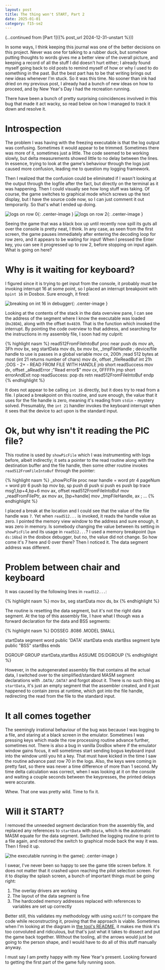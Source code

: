 ```yaml
---
layout: post
title: The thing won't START, Part 2
date: 2025-01-01
category: f15-se2
---
```

(...continued from  [Part 1]({% post_url 2024-12-31-unstart %}))

In some ways, I think keeping this journal was one of the better decisions on this project. Never was one for talking to a rubber duck, but somehow putting thoughts to words gives me a better view of the overall picture, and keeping a record of all the stuff I did doesn't hurt either; I already found myself going back to old posts to remind myself of how or why I used to do something in the past. But the best part has to be that writing brings out new ideas whenever I'm stuck. So it was this time. No sooner than ink had dried on my previous post, I already had a bunch of new ideas on how to proceed, and by New Year's Day I had the recreation running.

There have been a bunch of pretty surprising coincidences involved in this bug that made it act wacky, so read below on how I managed to track it down and resolve it.

# Introspection

The problem I was having with the freezing executable is that the log output was confusing. Sometimes it would appear to be trimmed. Sometimes there was more of it, sometimes just a little. The code seemed to be working slowly, but delta measurements showed little to no delay between the lines. In essence, trying to look at the game's behaviour through the logs just caused more confusion, leading me to question my logging framework.

Then I realized that the confusion could be eliminated if I wasn't looking at the output through the logfile after the fact, but directly on the terminal as it was happening. Then I could visually see how long stuff was taking. Of course, the game switches to graphical mode which screws up the text display, but I have the source code now, so I can just comment it out temporarily. So that's what I ended up doing.

![logs on row 0](/images/start-row0.png){: .center-image }
![logs on row 2](/images/start-row2.png){: .center-image }

Seeing the game that was a black box up until recently now spill its guts all over the console is pretty neat, I think. In any case, as seen from the first screen, the game pauses immediately after entering the decoding loop for row zero, and it appears to be waiting for input! When I pressed the Enter key, you can see it progressed up to row 2, before stopping on input again. What is going on here?

# Why is it waiting for keyboard?

I figured since it is trying to get input from the console, it probably must be invoking interrupt 16 at some point, so I placed an interrupt breakpoint with `bpint 16` in Dosbox. Sure enough, it fired:

![breaking on int 16 in debugger](/images/start-int16.png){: .center-image }

Looking at the contents of the stack in the data overview pane, I can see the address of the segment where I know the executable was loaded (`0x28DA`), along with the offset `0x4839`. That is the function which invoked the interrupt. By pointing the code overview to that address, and searching for the instructions in my assembly file, I soon had my culprit:

{% highlight nasm %}
read512FromFileIntoBuf proc near
    push ds
    mov ah, 3Fh
    mov bx, seg startData
    mov ds, bx
    mov bx, _tmpFileHandle ; device/file handle to use is passes in a global variable
    mov cx, 200h ;read 512 bytes at most (int 21 returns number of chars)
    mov dx, offset _fileReadBuf
    int 21h ;DOS - 2+ - READ FROM FILE WITH HANDLE
    jnb short readSuccess
    mov dx, offset _aReadError ;"Read error$"
    mov cx, 0FFFFh
    jmp short errorAndExit
    nop
readSuccess:
    pop ds
    retn
read512FromFileIntoBuf endp
{% endhighlight %}

It does not appear to be calling `int 16` directly, but it does try to read from a file. I placed a breakpoint on this routine, and sure enough, the value that it uses for the file handle is zero, meaning it's reading from `stdin` - mystery solved. Presumably, the `int 21` handler invokes the keyboard interrupt when it sees that the device to act upon is the standard input.

# Ok, but why isn't it reading the PIC file?

This routine is used by `showPicFile` which I was instrumenting with logs before, albeit indirectly; it sets a pointer to the read routine along with the destination buffer and the file handle, then some other routine invokes `read512FromFileIntoBuf` through the pointer:

{% highlight nasm %}
_showPicFile proc near
    handle = word ptr 4
    pageNum = word ptr 6
    push bp
    mov bp, sp
    push di
    push si
    push es
    push bp
    trace msg1,bp+4,bp+6
    mov ax, offset read512FromFileIntoBuf
    mov _readFromFilePtr, ax
    mov ax, [bp+handle]
    mov _tmpFileHandle, ax
    ; ...
{% endhighlight %}

I placed a break at the location and I could see that the value of the file handle was `7`. Yet when `read512...` is invoked, it reads the handle value as zero. I pointed the memory view window to the address and sure enough, it was zero in memory. Is somebody changing the value between its setting in `showPicFile` and its usage in `read512...`? I used a memory breakpoint (`bpm ds:16ba`) in the dosbox debugger, but no, the value did not change. So how come it's 7 here and 0 over there? Then I noticed it. The data segment address was different.

# Problem between chair and keyboard

It was caused by the following lines in `read512...`:

{% highlight nasm %}
    mov bx, seg startData
    mov ds, bx
{% endhighlight %}

The routine is resetting the data segment, but it's not the right data segment. At the top of this assembly file, I have what I though was a forward declaration for the data and BSS segments:

{% highlight nasm %}
DOSSEG
.8086
.MODEL SMALL

startData segment word public 'DATA'
startData ends
startBss segment byte public "BSS"
startBss ends

DGROUP GROUP startData,startBss
ASSUME DS:DGROUP
{% endhighlight %}

However, in the autogenerated assembly file that contains all the actual data, I switched over to the simplified/standard MASM segment declarations with `.DATA/.DATA?` and forgot about it. There is no such thing as `startData`, it's just an empty segment that the assembler created, and it just happened to contain zeros at runtime, which got into the file handle, redirecting the read from the file to the standard input.

# It all comes together

The seemingly irrational behaviour of the bug was because I was logging to a file, and staring at a black screen in the emulator. Sometimes I was pressing keys which made the row processing routine advance further, sometimes not. There is also a bug in vanilla DosBox where if the emulator window gains focus, it will sometimes start sending bogus keyboard input into the window until you hit a key. That must have kicked in the time I saw the routine advance past row 70 in the logs. Also, the keys were coming in pretty fast, so there was never a time difference of more than 1 second. My time delta calculation was correct, when I was looking at it on the console and waiting a couple seconds between the keypresses, the printed delays were accurate.

Whew. That one was pretty wild. Time to fix it.

# Will it START?

I removed the unneeded segment declaration from the assembly file, and replaced any references to `startData` with `@data`, which is the automatic MASM equate for the data segment. Switched the logging routine to print to a file again, and restored the switch to graphical mode back the way it was. Then I fired it up.

![the executable running in the game](/images/start-runs.png){: .center-image }

I swear, I've never been so happy to see the game title screen before. It does not matter that it crashed upon reaching the pilot selection screen. For it to display the splash screen, a bunch of important things must be going right:

1. The overlay drivers are working
2. The layout of the data segment is fine
3. The hardcoded memory addresses replaced with references to variables are set up correctly

Better still, this validates my methodology with using `mzdiff` to compare the code while reconstructing it, proving that the approach is viable. Sometimes when I'm looking at the diagram in [the tool's README](https://github.com/neuviemeporte/mzretools?tab=readme-ov-file#mzretools), it makes me think it's too convoluted and ridiculous, but that's just what it takes to dissect and put the game back together. Without the tooling, all the arrows would just be going to the person shape, and I would have to do all of this stuff manually anyway.

I must say I am pretty happy with my New Year's present. Looking forward to getting the first part of the game fully running soon.